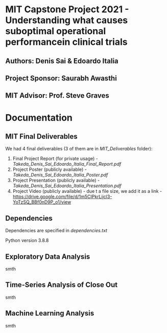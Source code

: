 # MIT Capstone Project 2021 - Understanding what causes suboptimal operational performancein clinical trials

## Authors: Denis Sai & Edoardo Italia

## Project Sponsor: Saurabh Awasthi

## MIT Advisor: Prof. Steve Graves

# Documentation

## MIT Final Deliverables

We had 4 final deliverables (3 of them are in _MIT_Deliverables_ folder):

1. Final Project Report (for private usage) - _Takeda_Denis_Sai_Edoardo_Italia_Final_Report.pdf_
2. Project Poster (publicly available) -  _Takeda_Denis_Sai_Edoardo_Italia_Poster.pdf_
3. Project Presentation (publicly available) - _Takeda_Denis_Sai_Edoardo_Italia_Presentation.pdf_
4. Project Video (publicly available) - due t a file size, we add it as a link - https://drive.google.com/file/d/1m5CIPkrLijcl3-YoTzSQ_BBf0nD9P_o1/view

## Dependencies

Dependencies are specified in _dependencies.txt_

Python version 3.8.8

## Exploratory Data Analysis

smth

## Time-Series Analysis of Close Out

smth

## Machine Learning Analysis

smth







